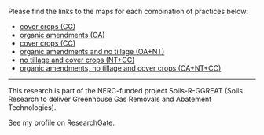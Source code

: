 Please find the links to the maps for each combination of practices below:
- [cover crops (CC)](./CC.html)
- [organic amendments (OA)](./OA.html)
- [cover crops (CC)](./CC.html)
- [organic amendments and no tillage (OA+NT)](./OA+NT.html)
- [no tillage and cover crops (NT+CC)](./NT+CC.html)
- [organic amendments, no tillage and cover crops (OA+NT+CC)](./OA+NT+CC.html)

---

This research is part of the NERC-funded project Soils-R-GGREAT (Soils Research to deliver Greenhouse Gas Removals and Abatement Technologies).

See my profile on [ResearchGate](https://www.researchgate.net/profile/Florian_Payen).